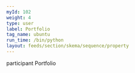 ```yaml
---
myId: 102
weight: 4
type: user
label: Portfolio
tag_name: ubuntu
run_time: /bin/python
layout: feeds/section/skema/sequence/property
---
```

participant Portfolio
